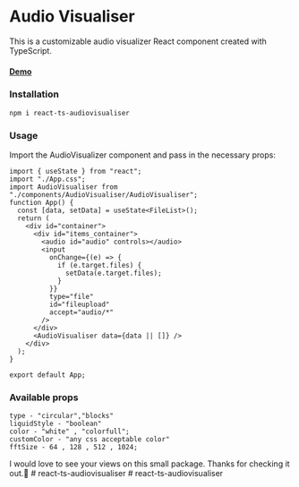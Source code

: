 # Audio Visualiser

This is a customizable audio visualizer React component created with TypeScript.

#### [Demo](https://react-audio-visualiser.vercel.app/)

### Installation

```
npm i react-ts-audiovisualiser
```

### Usage

Import the AudioVisualizer component and pass in the necessary props:

```
import { useState } from "react";
import "./App.css";
import AudioVisualiser from "./components/AudioVisualiser/AudioVisualiser";
function App() {
  const [data, setData] = useState<FileList>();
  return (
    <div id="container">
      <div id="items_container">
        <audio id="audio" controls></audio>
        <input
          onChange={(e) => {
            if (e.target.files) {
              setData(e.target.files);
            }
          }}
          type="file"
          id="fileupload"
          accept="audio/*"
        />
      </div>
      <AudioVisualiser data={data || []} />
    </div>
  );
}

export default App;
```

### Available props

```
type - "circular","blocks"
liquidStyle - "boolean"
color - "white" , "colorfull";
customColor - "any css acceptable color"
fftSize - 64 , 128 , 512 , 1024;
```

I would love to see your views on this small package. Thanks for checking it out.🙏
#   r e a c t - t s - a u d i o v i s u a l i s e r  
 #   r e a c t - t s - a u d i o v i s u a l i s e r  
 